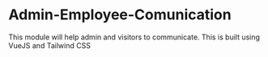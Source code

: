 # Admin-Employee-Comunication
This module will help admin and visitors to communicate. This is built using VueJS and Tailwind CSS
